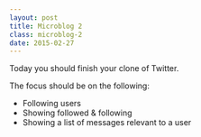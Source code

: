 ```yaml
---
layout: post
title: Microblog 2
class: microblog-2
date: 2015-02-27
---
```


Today you should finish your clone of Twitter.

The focus should be on the following:

- Following users
- Showing followed & following
- Showing a list of messages relevant to a user
